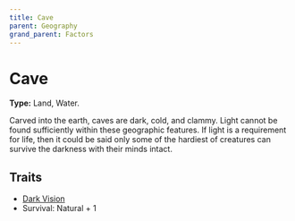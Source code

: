 ```yaml
---
title: Cave
parent: Geography
grand_parent: Factors
---
```


# Cave

**Type:** Land, Water.

Carved into the earth, caves are dark, cold, and clammy. Light cannot be found sufficiently within these geographic features. If light is a requirement for life, then it could be said only some of the hardiest of creatures can survive the darkness with their minds intact.

## Traits

* [Dark Vision](/cosmos/Factors/Traits/DarkVision)
* Survival: Natural + 1
